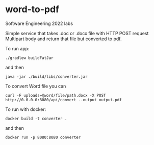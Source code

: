# word-to-pdf
Software Engineering 2022 labs

Simple service that takes .doc or .docx file with HTTP POST request Multipart body and return that file but converted to pdf.

To run app:

```
./gradlew buildFatJar
```

and then 

```
java -jar ./build/libs/converter.jar
```

To convert Word file you can 

```
curl -F uploads=@word/file/path.docx -X POST http://0.0.0.0:8080/api/convert --output output.pdf
```

To run with docker:

```
docker build -t converter .
```

and then

```
docker run -p 8080:8080 converter
```